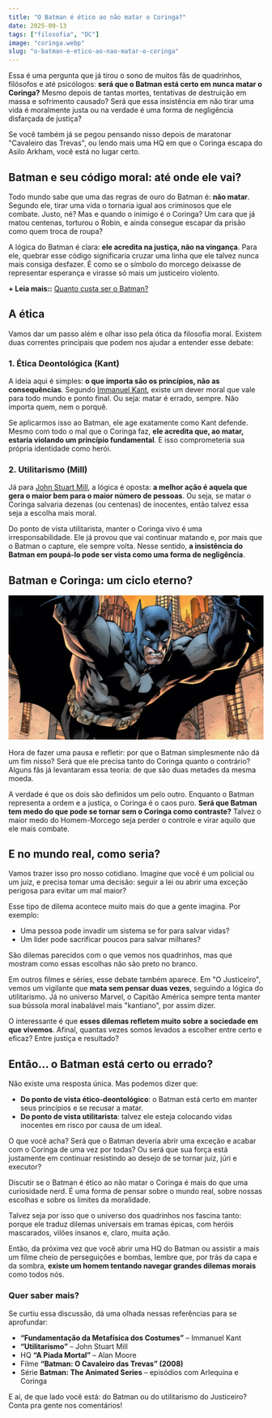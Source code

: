 ```yaml
---
title: "O Batman é ético ao não matar o Coringa?"
date: 2025-09-13
tags: ["filosofia", "DC"] 
image: "coringa.webp"
slug: "o-batman-e-etico-ao-nao-matar-o-coringa"
---
```


Essa é uma pergunta que já tirou o sono de muitos fãs de quadrinhos, filósofos e até psicólogos: **será que o Batman está certo em nunca matar o Coringa?** Mesmo depois de tantas mortes, tentativas de destruição em massa e sofrimento causado? Será que essa insistência em não tirar uma vida é moralmente justa ou na verdade é uma forma de negligência disfarçada de justiça?

Se você também já se pegou pensando nisso depois de maratonar "Cavaleiro das Trevas", ou lendo mais uma HQ em que o Coringa escapa do Asilo Arkham, você está no lugar certo.

## Batman e seu código moral: até onde ele vai?

Todo mundo sabe que uma das regras de ouro do Batman é: **não matar**. Segundo ele, tirar uma vida o tornaria igual aos criminosos que ele combate. Justo, né? Mas e quando o inimigo é o Coringa? Um cara que já matou centenas, torturou o Robin, e ainda consegue escapar da prisão como quem troca de roupa?

A lógica do Batman é clara: **ele acredita na justiça, não na vingança**. Para ele, quebrar esse código significaria cruzar uma linha que ele talvez nunca mais consiga desfazer. É como se o símbolo do morcego deixasse de representar esperança e virasse só mais um justiceiro violento.

**+ Leia mais::** [Quanto custa ser o Batman?](https://nerdatico.com.br/quanto-custa-ser-o-batman/)

## A ética

Vamos dar um passo além e olhar isso pela ótica da filosofia moral. Existem duas correntes principais que podem nos ajudar a entender esse debate:

### 1. Ética Deontológica (Kant)

A ideia aqui é simples: **o que importa são os princípios, não as consequências**. Segundo [Immanuel Kant](https://en.wikipedia.org/wiki/Immanuel_Kant), existe um dever moral que vale para todo mundo e ponto final. Ou seja: matar é errado, sempre. Não importa quem, nem o porquê.

Se aplicarmos isso ao Batman, ele age exatamente como Kant defende. Mesmo com todo o mal que o Coringa faz, **ele acredita que, ao matar, estaria violando um princípio fundamental**. E isso comprometeria sua própria identidade como herói.

### 2. Utilitarismo (Mill)

Já para [John Stuart Mill](https://pt.wikipedia.org/wiki/John_Stuart_Mill), a lógica é oposta: **a melhor ação é aquela que gera o maior bem para o maior número de pessoas**. Ou seja, se matar o Coringa salvaria dezenas (ou centenas) de inocentes, então talvez essa seja a escolha mais moral.

Do ponto de vista utilitarista, manter o Coringa vivo é uma irresponsabilidade. Ele já provou que vai continuar matando e, por mais que o Batman o capture, ele sempre volta. Nesse sentido, **a insistência do Batman em poupá-lo pode ser vista como uma forma de negligência**.

## Batman e Coringa: um ciclo eterno?

![batman_coringa](batman.webp)

Hora de fazer uma pausa e refletir: por que o Batman simplesmente não dá um fim nisso? Será que ele precisa tanto do Coringa quanto o contrário? Alguns fãs já levantaram essa teoria: de que são duas metades da mesma moeda.

A verdade é que os dois são definidos um pelo outro. Enquanto o Batman representa a ordem e a justiça, o Coringa é o caos puro. **Será que Batman tem medo do que pode se tornar sem o Coringa como contraste?** Talvez o maior medo do Homem-Morcego seja perder o controle e virar aquilo que ele mais combate.

## E no mundo real, como seria?

Vamos trazer isso pro nosso cotidiano. Imagine que você é um policial ou um juiz, e precisa tomar uma decisão: seguir a lei ou abrir uma exceção perigosa para evitar um mal maior?

Esse tipo de dilema acontece muito mais do que a gente imagina. Por exemplo:

*   Uma pessoa pode invadir um sistema se for para salvar vidas?
*   Um líder pode sacrificar poucos para salvar milhares?

São dilemas parecidos com o que vemos nos quadrinhos, mas que mostram como essas escolhas não são preto no branco.

Em outros filmes e séries, esse debate também aparece. Em "O Justiceiro", vemos um vigilante que **mata sem pensar duas vezes**, seguindo a lógica do utilitarismo. Já no universo Marvel, o Capitão América sempre tenta manter sua bússola moral inabalável mais "kantiano", por assim dizer.

O interessante é que **esses dilemas refletem muito sobre a sociedade em que vivemos**. Afinal, quantas vezes somos levados a escolher entre certo e eficaz? Entre justiça e resultado?

## Então… o Batman está certo ou errado?

Não existe uma resposta única. Mas podemos dizer que:

*   **Do ponto de vista ético-deontológico**: o Batman está certo em manter seus princípios e se recusar a matar.
*   **Do ponto de vista utilitarista**: talvez ele esteja colocando vidas inocentes em risco por causa de um ideal.

O que você acha? Será que o Batman deveria abrir uma exceção e acabar com o Coringa de uma vez por todas? Ou será que sua força está justamente em continuar resistindo ao desejo de se tornar juiz, júri e executor?

Discutir se o Batman é ético ao não matar o Coringa é mais do que uma curiosidade nerd. É uma forma de pensar sobre o mundo real, sobre nossas escolhas e sobre os limites da moralidade.

Talvez seja por isso que o universo dos quadrinhos nos fascina tanto: porque ele traduz dilemas universais em tramas épicas, com heróis mascarados, vilões insanos e, claro, muita ação.

Então, da próxima vez que você abrir uma HQ do Batman ou assistir a mais um filme cheio de perseguições e bombas, lembre que, por trás da capa e da sombra, **existe um homem tentando navegar grandes dilemas morais** como todos nós.

### Quer saber mais?

Se curtiu essa discussão, dá uma olhada nessas referências para se aprofundar:

*   **“Fundamentação da Metafísica dos Costumes”** – Immanuel Kant
*   **“Utilitarismo”** – John Stuart Mill
*   HQ **“A Piada Mortal”** – Alan Moore
*   Filme **“Batman: O Cavaleiro das Trevas” (2008)**
*   Série **Batman: The Animated Series** – episódios com Arlequina e Coringa

E aí, de que lado você está: do Batman ou do utilitarismo do Justiceiro? Conta pra gente nos comentários!